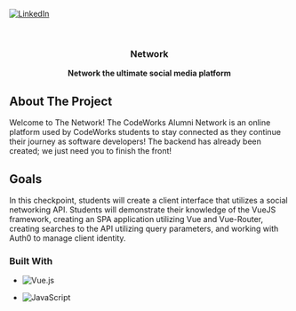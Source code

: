 <a name="readme-top"></a>

<!-- PROJECT SHIELDS -->
<!--
*** I'm using markdown "reference style" links for readability.
*** Reference links are enclosed in brackets [ ] instead of parentheses ( ).
*** See the bottom of this document for the declaration of the reference variables
*** for contributors-url, forks-url, etc. This is an optional, concise syntax you may use.
*** https://www.markdownguide.org/basic-syntax/#reference-style-links
-->
[![LinkedIn][linkedin-shield]][linkedin-url]



<!-- PROJECT LOGO -->
<br />
<div align="center">
   
   
  <!-- THE TITLE OF THE PROJECT -->
  <h3 align="center">Network</h3>

  <!-- A BRIEF DESCRIPTION OF THE PROJECT -->
  <p align="center">
    <b>Network the ultimate social media platform</b>
  </p>
</div>

<!-- ABOUT THE PROJECT -->
## About The Project

Welcome to The Network! The CodeWorks Alumni Network is an online platform used by CodeWorks students to stay connected as they continue their journey as software developers! The backend has already been created; we just need you to finish the front!

<!-- Goal of the Project -->
## Goals

In this checkpoint, students will create a client interface that utilizes a social networking API. Students will demonstrate their knowledge of the VueJS framework, creating an SPA application utilizing Vue and Vue-Router, creating searches to the API utilizing query parameters, and working with Auth0 to manage client identity.

### Built With

* ![Vue.js](https://img.shields.io/badge/vuejs-%2335495e.svg?style=for-the-badge&logo=vuedotjs&logoColor=%234FC08D)
<!-- * ![.Net](https://img.shields.io/badge/.NET-5C2D91?style=for-the-badge&logo=.net&logoColor=white) -->
* ![JavaScript](https://img.shields.io/badge/javascript-%23323330.svg?style=for-the-badge&logo=javascript&logoColor=%23F7DF1E)
<!-- * ![C#](https://img.shields.io/badge/c%23-%23239120.svg?style=for-the-badge&logo=c-sharp&logoColor=white) -->
<!-- * ![Express.js](https://img.shields.io/badge/express.js-%23404d59.svg?style=for-the-badge&logo=express&logoColor=%2361DAFB) -->
<!-- * ![NodeJS](https://img.shields.io/badge/node.js-6DA55F?style=for-the-badge&logo=node.js&logoColor=white) -->


<!-- MARKDOWN LINKS & IMAGES -->
<!-- https://www.markdownguide.org/basic-syntax/#reference-style-links -->
[linkedin-shield]: https://img.shields.io/badge/-LinkedIn-black.svg?style=for-the-badge&logo=linkedin&colorB=555
[linkedin-url]: https://www.linkedin.com/in/hayden-liles
